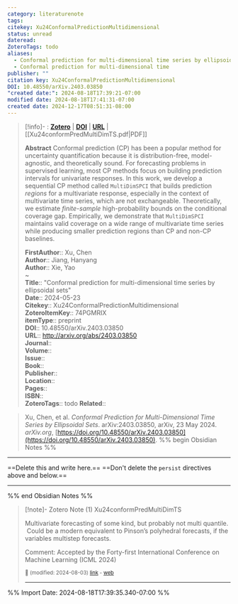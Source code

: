```yaml
---
category: literaturenote
tags: 
citekey: Xu24ConformalPredictionMultidimensional
status: unread
dateread: 
ZoteroTags: todo
aliases:
  - Conformal prediction for multi-dimensional time series by ellipsoidal sets
  - Conformal prediction for multi-dimensional time
publisher: ""
citation key: Xu24ConformalPredictionMultidimensional
DOI: 10.48550/arXiv.2403.03850
"created date:": 2024-08-18T17:39:21-07:00
modified date: 2024-08-18T17:41:31-07:00
created date: 2024-12-17T08:51:31-08:00
---
```


> [!info]- : [**Zotero**](zotero://select/library/items/74PGMRIX)  | [**DOI**](https://doi.org/10.48550/arXiv.2403.03850)  | [**URL**](http://arxiv.org/abs/2403.03850) | [[Xu24conformPredMultiDimTS.pdf|PDF]]
>
> 
> **Abstract**
> Conformal prediction (CP) has been a popular method for uncertainty quantification because it is distribution-free, model-agnostic, and theoretically sound. For forecasting problems in supervised learning, most CP methods focus on building prediction intervals for univariate responses. In this work, we develop a sequential CP method called $\texttt{MultiDimSPCI}$ that builds prediction $\textit{regions}$ for a multivariate response, especially in the context of multivariate time series, which are not exchangeable. Theoretically, we estimate $\textit{finite-sample}$ high-probability bounds on the conditional coverage gap. Empirically, we demonstrate that $\texttt{MultiDimSPCI}$ maintains valid coverage on a wide range of multivariate time series while producing smaller prediction regions than CP and non-CP baselines.
> 
> 
> **FirstAuthor**:: Xu, Chen  
> **Author**:: Jiang, Hanyang  
> **Author**:: Xie, Yao  
~    
> **Title**:: "Conformal prediction for multi-dimensional time series by ellipsoidal sets"  
> **Date**:: 2024-05-23  
> **Citekey**:: Xu24ConformalPredictionMultidimensional  
> **ZoteroItemKey**:: 74PGMRIX  
> **itemType**:: preprint  
> **DOI**:: 10.48550/arXiv.2403.03850  
> **URL**:: http://arxiv.org/abs/2403.03850  
> **Journal**::   
> **Volume**::   
> **Issue**::   
> **Book**::   
> **Publisher**::   
> **Location**::    
> **Pages**::   
> **ISBN**::   
> **ZoteroTags**:: todo
> **Related**:: 

> Xu, Chen, et al. _Conformal Prediction for Multi-Dimensional Time Series by Ellipsoidal Sets_. arXiv:2403.03850, arXiv, 23 May 2024. _arXiv.org_, [https://doi.org/10.48550/arXiv.2403.03850](https://doi.org/10.48550/arXiv.2403.03850).
%% begin Obsidian Notes %%
___
==Delete this and write here.==
==Don't delete the `persist` directives above and below.==
___
%% end Obsidian Notes %%

> [!note]- Zotero Note (1)
> Xu24conformPredMultiDimTS
> 
> Multivariate forecasting of some kind, but probably not multi quantile.  Could be a modern equivalent to Pinson’s polyhedral forecasts, if the variables multistep forecasts.
> 
> Comment: Accepted by the Forty-first International Conference on Machine Learning (ICML 2024)
> 
> <small>📝️ (modified: 2024-08-03) [link](zotero://select/library/items/ASV3FJH7) - [web](http://zotero.org/users/60638/items/ASV3FJH7)</small>
>  
> ---




%% Import Date: 2024-08-18T17:39:35.340-07:00 %%

